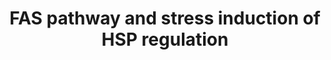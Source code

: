 ---
annotations:
- type: Pathway Ontology
  value: FasL mediated signaling pathway
- type: Pathway Ontology
  value: stress response pathway
authors:
- MaintBot
- Thomas
- Khanspers
- Christine Chichester
- L Dupuis
- Egonw
- Eweitz
description: 'This pathway describes the Fas induced apoptosis and interplay with
  Hsp27 in response to stress.  More info: [http://www.biocarta.com/pathfiles/h_hsp27Pathway.asp
  BioCarta].'
last-edited: 2021-05-15
organisms:
- Danio rerio
redirect_from:
- /index.php/Pathway:WP511
- /instance/WP511
schema-jsonld:
- '@context': https://schema.org/
  '@id': https://wikipathways.github.io/pathways/WP511.html
  '@type': Dataset
  creator:
    '@type': Organization
    name: WikiPathways
  description: 'This pathway describes the Fas induced apoptosis and interplay with
    Hsp27 in response to stress.  More info: [http://www.biocarta.com/pathfiles/h_hsp27Pathway.asp
    BioCarta].'
  keywords:
  - IL1A
  - actin
  - mapkapk3
  - daxx
  - pak2a
  - rb1
  - map2k4a
  - lmna
  - BCL2
  - Glutathione
  - ripk2
  - dffa
  - parp1
  - lmnb2
  - apaf1
  - LOC100334486
  - pak1
  - spna2
  - Apoptosis
  - wu:fa96e12
  - Phosphate
  - arhgdig
  - cycsb
  - fadd
  - jun
  - faf1
  - dffb
  - cflar
  - casp9
  - map3k7
  - Ceramide
  - fas
  - lmnb1
  - hspb1
  - casp6
  - faslg
  - CASP3
  - FAP1
  - casp8
  - casp7
  - casp8l2
  - mapk8a
  - mapkapk2a
  - TNF
  license: CC0
  name: FAS pathway and stress induction of HSP regulation
seo: CreativeWork
title: FAS pathway and stress induction of HSP regulation
wpid: WP511
---